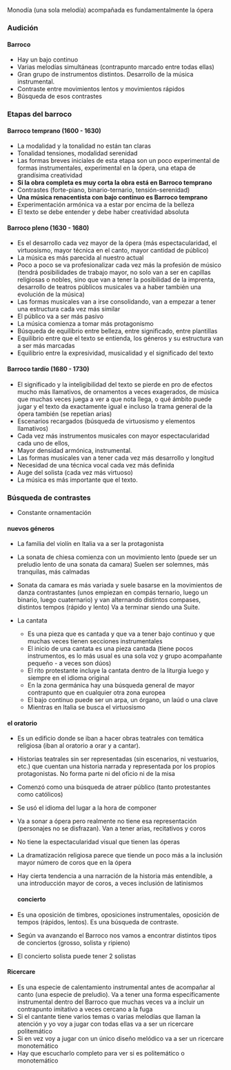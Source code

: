  Monodía (una sola melodía) acompañada es fundamentalmente la ópera

### Audición
#### Barroco
- Hay un bajo continuo
- Varias melodías simultáneas (contrapunto marcado entre todas ellas)
- Gran grupo de instrumentos distintos. Desarrollo de la música instrumental.
- Contraste entre movimientos lentos y movimientos rápidos
- Búsqueda de esos contrastes


### Etapas del barroco
#### Barroco temprano (1600 - 1630)
-  La modalidad y la tonalidad no están tan claras
- Tonalidad tensiones, modalidad serenidad
- Las formas breves iniciales de esta etapa son un poco experimental de formas instrumentales, experimental en la ópera, una etapa de grandísima creatividad
- **Si la obra completa es muy corta la obra está en Barroco temprano**
- Contrastes (forte-piano, binario-ternario, tensión-serenidad)
- **Una música renacentista con bajo continuo es Barroco temprano**
- Experimentación armónica va a estar por encima de la belleza
- El texto se debe entender y debe haber creatividad absoluta

#### Barroco pleno (1630 - 1680)
-  Es el desarrollo cada vez mayor de la ópera (más espectacularidad, el virtuosismo, mayor técnica en el canto, mayor cantidad de público)
- La música es más parecida al nuestro actual
- Poco a poco se va profesionalizar cada vez más la profesión de músico (tendrá posibilidades de trabajo mayor, no solo van a ser en capillas religiosas o nobles, sino que van a tener la posibilidad de la imprenta, desarrollo de teatros públicos musicales va a haber también una evolución de la música)
- Las formas musicales van a irse consolidando, van a empezar a tener una estructura cada vez más similar 
- El público va a ser más pasivo
- La música comienza a tomar más protagonismo
- Búsqueda de equilibrio entre belleza, entre significado, entre plantillas
- Equilibrio entre que el texto se entienda, los géneros y su estructura van a ser más marcadas
- Equilibrio entre la expresividad, musicalidad y el significado del texto

#### Barroco tardío (1680 - 1730)
- El significado y la inteligibilidad del texto se pierde en pro de efectos mucho más llamativos, de ornamentos a veces exagerados, de música que muchas veces juega a ver a que nota llega, o qué ámbito puede jugar y el texto da exactamente igual e incluso la trama general de la ópera también (se repetían arias)
- Escenarios recargados (búsqueda de virtuosismo y elementos llamativos)
- Cada vez más instrumentos musicales con mayor espectacularidad cada uno de ellos,
- Mayor densidad armónica, instrumental.
- Las formas musicales van a tener cada vez más desarrollo y longitud 
- Necesidad de una técnica vocal cada vez más definida
- Auge del solista (cada vez más virtuoso)
- La música es más importante que el texto.


### Búsqueda de contrastes
- Constante ornamentación

#### nuevos géneros
- La familia del violín en Italia va a ser la protagonista

- La sonata de chiesa comienza con un movimiento lento (puede ser un preludio lento de una sonata da camara) Suelen ser solemnes, más tranquilas, más calmadas

- Sonata da camara es más variada y suele basarse en la movimientos de danza contrastantes (unos empiezan en compás ternario, luego un binario, luego cuaternario) y van alternando distintos compases, distintos tempos (rápido y lento) Va a terminar siendo una Suite.

- La cantata
	- Es una pieza que es cantada y que va a tener bajo continuo y que muchas veces tienen secciones instrumentales
	- El inicio de una cantata es una pieza cantada (tiene pocos instrumentos, es lo más usual es una sola voz y grupo acompañante pequeño - a veces son dúos)
	- El rito protestante incluye la cantata dentro de la liturgia luego y siempre en el idioma original
	- En la zona germánica hay una búsqueda general de mayor contrapunto que en cualquier otra zona europea
	- El bajo continuo puede ser un arpa, un órgano, un laúd o una clave
	- Mientras en Italia se busca el virtuosismo

#### el oratorio
- Es un edificio donde se iban a hacer obras teatrales con temática religiosa (iban al oratorio a orar y a cantar).
- Historias teatrales sin ser representadas (sin escenarios, ni vestuarios, etc.) que cuentan una historia narrada y representada por los propios protagonistas. No forma parte ni del oficio ni de la misa
- Comenzó como una búsqueda de atraer público (tanto protestantes como católicos)
- Se usó el idioma del lugar a la hora de componer  
- Va a sonar a ópera pero realmente no tiene esa representación (personajes no se disfrazan). Van a tener arias, recitativos y coros 
- No tiene la espectacularidad visual que tienen las óperas
-  La dramatización religiosa parece que tiende un poco más a la inclusión mayor número de coros que en la ópera
- Hay cierta tendencia a una narración de la historia más entendible, a una introducción mayor de coros, a veces inclusión de latinismos
  
  #### concierto
- Es una oposición de timbres, oposiciones instrumentales, oposición de tempos (rápidos, lentos). Es una búsqueda de contraste.
- Según va avanzando el Barroco nos vamos a encontrar distintos tipos de conciertos (grosso, solista y ripieno)
- El concierto solista puede tener 2 solistas

#### Ricercare
- Es una especie de calentamiento instrumental antes de acompañar al canto (una especie de preludio). Va a tener una forma específicamente instrumental dentro del Barroco que muchas veces va a incluir un contrapunto imitativo a veces cercano a la fuga
- Si el cantante tiene varios temas o varias melodías que llaman la atención y yo voy a jugar con todas ellas va a ser un ricercare politemático
- Si en vez voy a jugar con un único diseño melódico va a ser un ricercare monotemático
-  Hay que escucharlo completo para ver si es politemático o monotemático


